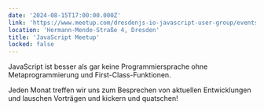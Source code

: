 ```yaml
---
date: '2024-08-15T17:00:00.000Z'
link: 'https://www.meetup.com/dresdenjs-io-javascript-user-group/events/302335009'
location: 'Hermann-Mende-Straße 4, Dresden'
title: 'JavaScript Meetup'
locked: false
---
```

JavaScript ist besser als gar keine Programmiersprache ohne Metaprogrammierung und First-Class-Funktionen.

Jeden Monat treffen wir uns zum Besprechen von aktuellen Entwicklungen und lauschen Vorträgen und kickern und quatschen!
